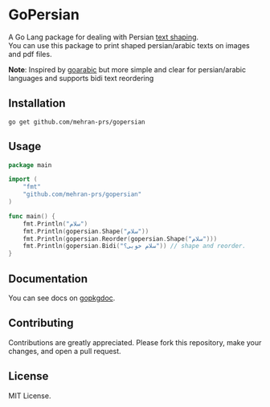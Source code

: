 # GoPersian

A Go Lang package for dealing with Persian [text shaping](https://www.unicode.org/reports/tr9/#Shaping).  
You can use this package to print shaped persian/arabic texts on images and pdf files.

__Note__: Inspired by [goarabic](https://github.com/01walid/goarabic) but more simple and clear for persian/arabic
languages and supports bidi text reordering 

## Installation

```text
go get github.com/mehran-prs/gopersian
```

## Usage

```go
package main

import (
	"fmt"
	"github.com/mehran-prs/gopersian"
)

func main() {
	fmt.Println("سلام")
	fmt.Println(gopersian.Shape("سلام"))
	fmt.Println(gopersian.Reorder(gopersian.Shape("سلام")))
	fmt.Println(gopersian.Bidi("سلام خوبی؟")) // shape and reorder.
}
```

## Documentation

You can see docs on [gopkgdoc](https://godoc.org/github.com/mehran-prs/gopersian).

## Contributing

Contributions are greatly appreciated. Please fork this repository, make your changes, and open a pull request.

## License

MIT License.
